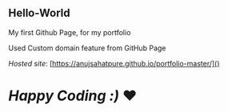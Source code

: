 ## Hello-World
My first Github Page, for my portfolio

Used Custom domain feature from GitHub Page 

_Hosted site_: [https://anujsahatpure.github.io/portfolio-master/]()

# _Happy Coding :)_ :heart:
